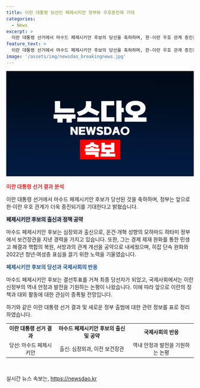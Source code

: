```yaml
---
title: 이란 대통령 당선인 페제시키안 정부와 우호증진에 기대
categories:
  - News
excerpt: >
  이란 대통령 선거에서 마수드 페제시키안 후보의 당선을 축하하며, 한-이란 우호 관계 증진을 기대하는 정부의 논평이 이목을 끌고 있다. 전 모하마드 하타미 정부 보건장관 출신인 페제시키안은 경제 제재 완화와 관계 개선을 강조하며 당선을 이루었는데, 이는 선거를 주도한 청년과 여성층에 호감을 끌기도 했다. 또한, 갑작스러운 대통령 보궐선거를 통해 이번 선거는 이란 정치에 새로운 흐름을 가져올 것으로 기대된다.
feature_text: >
  이란 대통령 선거에서 마수드 페제시키안 후보의 당선을 축하하며, 한-이란 우호 관계 증진을 기대하는 정부의 논평이 이목을 끌고 있다. 전 모하마드 하타미 정부 보건장관 출신인 페제시키안은 경제 제재 완화와 관계 개선을 강조하며 당선을 이루었는데, 이는 선거를 주도한 청년과 여성층에 호감을 끌기도 했다. 또한, 갑작스러운 대통령 보궐선거를 통해 이번 선거는 이란 정치에 새로운 흐름을 가져올 것으로 기대된다.
image: '/assets/img/newsdao_breakingnews.jpg'
---
```


<p><img src="/assets/img/newsdao_breakingnews.jpg" alt="firstkoreanews 속보" /></p>

<p><b><span style="color: #ee2323;">이란 대통령 선거 결과 분석</span></b></p>

<p>이란 대통령 선거에서 마수드 페제시키안 후보가 당선된 것을 축하하며, 정부는 앞으로 한·이란 우호 관계가 더욱 증진되기를 기대한다고 밝혔습니다.</p>

<p><b><span style="background-color: #21538527;">페제시키안 후보의 출신과 정책 공약</span></b></p>

<p>마수드 페제시키안 후보는 심장외과 출신으로, 온건·개혁 성향의 모하마드 하타미 정부에서 보건장관을 지낸 경력을 가지고 있습니다. 또한, 그는 경제 제재 완화를 통한 민생고 해결과 핵합의 복원, 서방과의 관계 개선을 공약으로 내세웠으며, 히잡 단속 완화와 2022년 청년·여성층 표심을 끌기 위한 노력을 기울였습니다.</p>

<p><b><span style="color: #1a5490;">페제시키안 후보의 당선과 국제사회의 반응</span></b></p>

<p>마수드 페제시키안 후보는 결선투표를 거쳐 최종 당선자가 되었고, 국제사회에서는 이란 신정부의 역내 안정과 발전을 기원하는 논평이 나왔습니다. 이에 따라 앞으로 이란의 정책과 대외 활동에 대한 관심이 증폭될 전망입니다.</p>

<p>하기와 같은 이란 대통령 선거 결과 및 새로운 정부 출범에 대한 관련 정보를 표로 정리하였습니다.</p>

<table>
    <tr>
        <td style="text-align: center; height: 17px;"><b>이란 대통령 선거 결과</b></td>
        <td style="text-align: center; height: 17px;"><b>마수드 페제시키안 후보의 출신 및 공약</b></td>
        <td style="text-align: center; height: 17px;"><b>국제사회의 반응</b></td>
    </tr>
    <tr>
        <td style="text-align: center;">당선: 마수드 페제시키안</td>
        <td style="text-align: center;">출신: 심장외과, 이전 보건장관</td>
        <td style="text-align: center;">역내 안정과 발전을 기원하는 논평</td>
    </tr>
</table>

<p data-ke-size="size16">&nbsp;</p>
실시간 뉴스 속보는, <a href="https://newsdao.kr" rel="dofollow">https://newsdao.kr</a>



